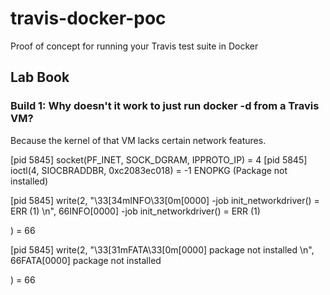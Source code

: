 # travis-docker-poc
Proof of concept for running your Travis test suite in Docker

## Lab Book

### Build 1: Why doesn't it work to just run docker -d from a Travis VM?

Because the kernel of that VM lacks certain network features.

[pid 5845] socket(PF_INET, SOCK_DGRAM, IPPROTO_IP) = 4
[pid 5845] ioctl(4, SIOCBRADDBR, 0xc2083ec018) = -1 ENOPKG (Package not installed)

[pid 5845] write(2, "\33[34mINFO\33[0m[0000] -job init_networkdriver() = ERR (1) \n", 66INFO[0000] -job init_networkdriver() = ERR (1)

) = 66

[pid 5845] write(2, "\33[31mFATA\33[0m[0000] package not installed \n", 66FATA[0000] package not installed

) = 66

